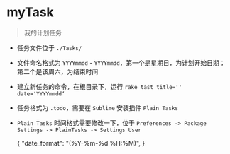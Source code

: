 # myTask

> 我的计划任务

- 任务文件位于 `./Tasks/`
- 文件命名格式为 `YYYYmmdd` - `YYYYmmdd`，第一个是星期日，为计划开始日期；第二个是该周六，为结束时间
- 建立新任务的命令，在根目录下，运行 `rake tast title='' date='YYYYmmdd‘`
- 任务格式为 `.todo`，需要在 `Sublime` 安装插件 `Plain Tasks`
- `Plain Tasks` 时间格式需要修改一下，位于 `Preferences -> Package Settings -> PlainTasks -> Settings User`
    
    {
      "date_format": "(%Y-%m-%d %H:%M)",
    }
